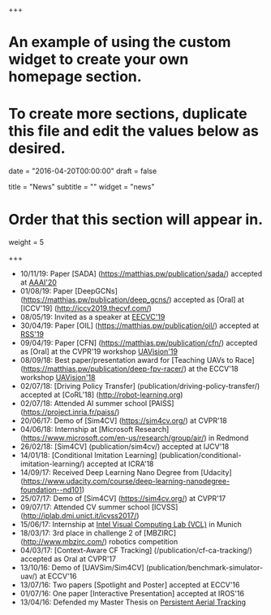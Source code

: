 +++
# An example of using the custom widget to create your own homepage section.
# To create more sections, duplicate this file and edit the values below as desired.

date = "2016-04-20T00:00:00"
draft = false

title = "News"
subtitle = ""
widget = "news"

# Order that this section will appear in.
weight = 5

+++
- 10/11/19: Paper [SADA] (https://matthias.pw/publication/sada/) accepted at [AAAI'20](https://aaai.org/Conferences/AAAI-20/) 
- 01/08/19: Paper [DeepGCNs] (https://matthias.pw/publication/deep_gcns/) accepted as [Oral] at [ICCV'19] (http://iccv2019.thecvf.com/)
- 08/05/19: Invited as a speaker at [EECVC'19](http://eecvc.com/speakers-2019/)
- 30/04/19: Paper [OIL] (https://matthias.pw/publication/oil/) accepted at [RSS'19](http://www.roboticsconference.org/) 
- 09/04/19: Paper [CFN] (https://matthias.pw/publication/cfn/) accepted as [Oral] at the CVPR'19 workshop [UAVision'19](https://sites.google.com/site/uavision2019/) 
- 08/09/18: Best paper/presentation award for [Teaching UAVs to Race] (https://matthias.pw/publication/deep-fpv-racer/) at the ECCV'18 workshop [UAVision'18](https://sites.google.com/site/uavision2018/) 
- 02/07/18: [Driving Policy Transfer] (publication/driving-policy-transfer/) accepted at [CoRL'18] (http://robot-learning.org)
- 02/07/18: Attended AI summer school [PAISS] (https://project.inria.fr/paiss/)
- 20/06/17: Demo of [Sim4CV] (https://sim4cv.org/) at CVPR'18
- 04/06/18: Internship at [Microsoft Research] (https://www.microsoft.com/en-us/research/group/air/) in Redmond
- 26/02/18: [Sim4CV] (publication/sim4cv/) accepted at IJCV'18
- 14/01/18: [Conditional Imitation Learning] (publication/conditional-imitation-learning/) accepted at ICRA'18
- 14/09/17: Received Deep Learning Nano Degree from [Udacity] (https://www.udacity.com/course/deep-learning-nanodegree-foundation--nd101)
- 25/07/17: Demo of [Sim4CV] (https://sim4cv.org/) at CVPR'17
- 09/07/17: Attended CV summer school [ICVSS] (http://iplab.dmi.unict.it/icvss2017/)
- 15/06/17: Internship at [Intel Visual Computing Lab (VCL)](http://vladlen.info/lab/) in Munich
- 18/03/17: 3rd place in challenge 2 of [MBZIRC] (http://www.mbzirc.com/) robotics competition
- 04/03/17: [Context-Aware CF Tracking] (/publication/cf-ca-tracking/) accepted as Oral at CVPR'17
- 13/10/16: Demo of [UAVSim/Sim4CV] (publication/benchmark-simulator-uav/) at ECCV'16
- 13/07/16: Two papers [Spotlight and Poster] accepted at ECCV'16
- 01/07/16: One paper [Interactive Presentation] accepted at IROS'16
- 13/04/16: Defended my Master Thesis on [Persistent Aerial Tracking](http://repository.kaust.edu.sa/kaust/handle/10754/608605)
